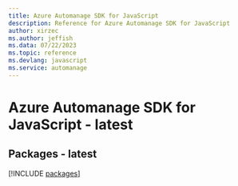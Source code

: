 ```yaml
---
title: Azure Automanage SDK for JavaScript
description: Reference for Azure Automanage SDK for JavaScript
author: xirzec
ms.author: jeffish
ms.data: 07/22/2023
ms.topic: reference
ms.devlang: javascript
ms.service: automanage
---
```

# Azure Automanage SDK for JavaScript - latest
## Packages - latest
[!INCLUDE [packages](automanage-index.md)]